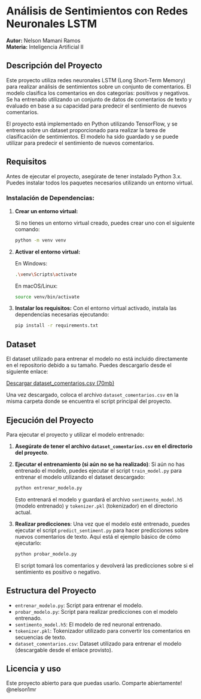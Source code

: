# Análisis de Sentimientos con Redes Neuronales LSTM
**Autor:** Nelson Mamani Ramos  
**Materia:** Inteligencia Artificial II

## Descripción del Proyecto
Este proyecto utiliza redes neuronales LSTM (Long Short-Term Memory) para realizar análisis de sentimientos sobre un conjunto de comentarios. El modelo clasifica los comentarios en dos categorías: positivos y negativos. Se ha entrenado utilizando un conjunto de datos de comentarios de texto y evaluado en base a su capacidad para predecir el sentimiento de nuevos comentarios.

El proyecto está implementado en Python utilizando TensorFlow, y se entrena sobre un dataset proporcionado para realizar la tarea de clasificación de sentimientos. El modelo ha sido guardado y se puede utilizar para predecir el sentimiento de nuevos comentarios.

## Requisitos
Antes de ejecutar el proyecto, asegúrate de tener instalado Python 3.x. Puedes instalar todos los paquetes necesarios utilizando un entorno virtual.

### Instalación de Dependencias:
1. **Crear un entorno virtual:**

    Si no tienes un entorno virtual creado, puedes crear uno con el siguiente comando:
    ```bash
    python -m venv venv
    ```

2. **Activar el entorno virtual:**

    En Windows:
    ```bash
    .\venv\Scripts\activate
    ```

    En macOS/Linux:
    ```bash
    source venv/bin/activate
    ```

3. **Instalar los requisitos:**
    Con el entorno virtual activado, instala las dependencias necesarias ejecutando:
    ```bash
    pip install -r requirements.txt
    ```

## Dataset
El dataset utilizado para entrenar el modelo no está incluido directamente en el repositorio debido a su tamaño. Puedes descargarlo desde el siguiente enlace:

[Descargar dataset_comentarios.csv (70mb)](https://www.mediafire.com/file/8dpjxrxbvc7w68u/dataset_comentarios.csv/file)

Una vez descargado, coloca el archivo `dataset_comentarios.csv` en la misma carpeta donde se encuentra el script principal del proyecto.

## Ejecución del Proyecto

Para ejecutar el proyecto y utilizar el modelo entrenado:

1. **Asegúrate de tener el archivo `dataset_comentarios.csv` en el directorio del proyecto**.
   
2. **Ejecutar el entrenamiento (si aún no se ha realizado)**:
    Si aún no has entrenado el modelo, puedes ejecutar el script `train_model.py` para entrenar el modelo utilizando el dataset descargado:
    ```bash
    python entrenar_modelo.py
    ```

    Esto entrenará el modelo y guardará el archivo `sentimento_model.h5` (modelo entrenado) y `tokenizer.pkl` (tokenizador) en el directorio actual.

3. **Realizar predicciones**:
    Una vez que el modelo esté entrenado, puedes ejecutar el script `predict_sentiment.py` para hacer predicciones sobre nuevos comentarios de texto. Aquí está el ejemplo básico de cómo ejecutarlo:
    ```bash
    python probar_modelo.py
    ```

    El script tomará los comentarios y devolverá las predicciones sobre si el sentimiento es positivo o negativo.

## Estructura del Proyecto

- `entrenar_modelo.py`: Script para entrenar el modelo.
- `probar_modelo.py`: Script para realizar predicciones con el modelo entrenado.
- `sentimento_model.h5`: El modelo de red neuronal entrenado.
- `tokenizer.pkl`: Tokenizador utilizado para convertir los comentarios en secuencias de texto.
- `dataset_comentarios.csv`: Dataset utilizado para entrenar el modelo (descargable desde el enlace provisto).

## Licencia y uso
Este proyecto abierto para que puedas usarlo. Comparte abiertamente!
@nelson1mr

